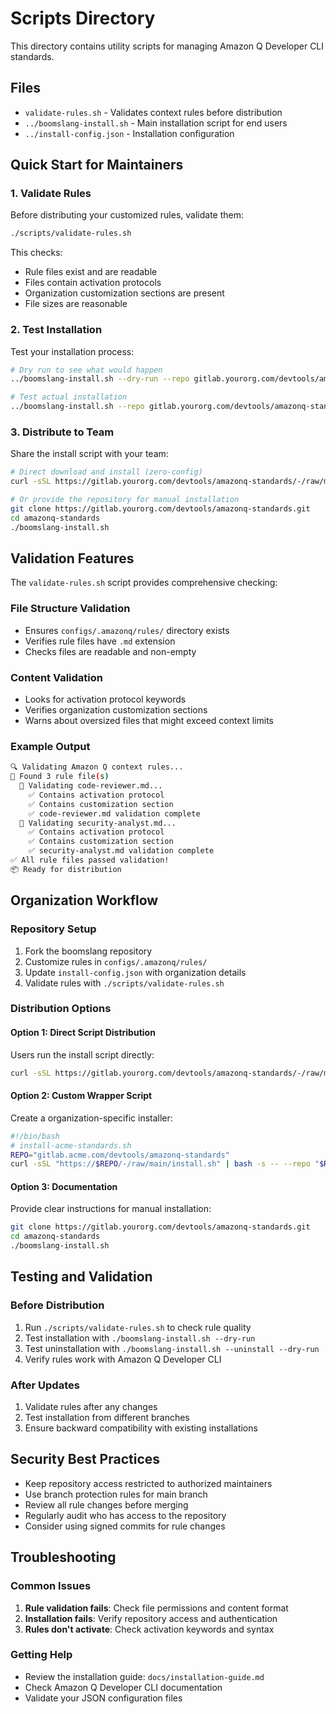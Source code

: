 # Scripts Directory

This directory contains utility scripts for managing Amazon Q Developer CLI standards.

## Files

- `validate-rules.sh` - Validates context rules before distribution
- `../boomslang-install.sh` - Main installation script for end users
- `../install-config.json` - Installation configuration

## Quick Start for Maintainers

### 1. Validate Rules

Before distributing your customized rules, validate them:

```bash
./scripts/validate-rules.sh
```

This checks:
- Rule files exist and are readable
- Files contain activation protocols
- Organization customization sections are present
- File sizes are reasonable

### 2. Test Installation

Test your installation process:

```bash
# Dry run to see what would happen  
../boomslang-install.sh --dry-run --repo gitlab.yourorg.com/devtools/amazonq-standards

# Test actual installation
../boomslang-install.sh --repo gitlab.yourorg.com/devtools/amazonq-standards --branch develop
```

### 3. Distribute to Team

Share the install script with your team:

```bash
# Direct download and install (zero-config)
curl -sSL https://gitlab.yourorg.com/devtools/amazonq-standards/-/raw/main/boomslang-install.sh | bash

# Or provide the repository for manual installation
git clone https://gitlab.yourorg.com/devtools/amazonq-standards.git
cd amazonq-standards
./boomslang-install.sh
```

## Validation Features

The `validate-rules.sh` script provides comprehensive checking:

### File Structure Validation
- Ensures `configs/.amazonq/rules/` directory exists
- Verifies rule files have `.md` extension
- Checks files are readable and non-empty

### Content Validation
- Looks for activation protocol keywords
- Verifies organization customization sections
- Warns about oversized files that might exceed context limits

### Example Output

```bash
🔍 Validating Amazon Q context rules...
📁 Found 3 rule file(s)
  📄 Validating code-reviewer.md...
    ✅ Contains activation protocol
    ✅ Contains customization section
    ✅ code-reviewer.md validation complete
  📄 Validating security-analyst.md...
    ✅ Contains activation protocol
    ✅ Contains customization section
    ✅ security-analyst.md validation complete
✅ All rule files passed validation!
📦 Ready for distribution
```

## Organization Workflow

### Repository Setup
1. Fork the boomslang repository
2. Customize rules in `configs/.amazonq/rules/`
3. Update `install-config.json` with organization details
4. Validate rules with `./scripts/validate-rules.sh`

### Distribution Options

#### Option 1: Direct Script Distribution
Users run the install script directly:
```bash
curl -sSL https://gitlab.yourorg.com/devtools/amazonq-standards/-/raw/main/install.sh | bash -s -- --repo gitlab.yourorg.com/devtools/amazonq-standards
```

#### Option 2: Custom Wrapper Script
Create a organization-specific installer:
```bash
#!/bin/bash
# install-acme-standards.sh
REPO="gitlab.acme.com/devtools/amazonq-standards"
curl -sSL "https://$REPO/-/raw/main/install.sh" | bash -s -- --repo "$REPO" "$@"
```

#### Option 3: Documentation
Provide clear instructions for manual installation:
```bash
git clone https://gitlab.yourorg.com/devtools/amazonq-standards.git
cd amazonq-standards
./boomslang-install.sh
```

## Testing and Validation

### Before Distribution
1. Run `./scripts/validate-rules.sh` to check rule quality
2. Test installation with `./boomslang-install.sh --dry-run`
3. Test uninstallation with `./boomslang-install.sh --uninstall --dry-run`
4. Verify rules work with Amazon Q Developer CLI

### After Updates
1. Validate rules after any changes
2. Test installation from different branches
3. Ensure backward compatibility with existing installations

## Security Best Practices

- Keep repository access restricted to authorized maintainers
- Use branch protection rules for main branch
- Review all rule changes before merging
- Regularly audit who has access to the repository
- Consider using signed commits for rule changes

## Troubleshooting

### Common Issues

1. **Rule validation fails**: Check file permissions and content format
2. **Installation fails**: Verify repository access and authentication
3. **Rules don't activate**: Check activation keywords and syntax

### Getting Help

- Review the installation guide: `docs/installation-guide.md`
- Check Amazon Q Developer CLI documentation
- Validate your JSON configuration files